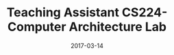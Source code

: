 ---
title: "Teaching Assistant CS224-Computer Architecture Lab"
collection: teaching
type: "Undergraduate Course"
permalink: /teaching/2017-spring-CS224
venue: "Bilkent | CS"
date: 2017-03-14
location: "Ankara / Turkey"
---